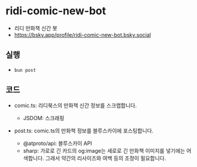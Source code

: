 # ridi-comic-new-bot
- 리디 만화책 신간 봇
- https://bsky.app/profile/ridi-comic-new-bot.bsky.social

## 실행
- `bun post`

## 코드
- comic.ts: 리디북스의 만화책 신간 정보를 스크랩합니다.
  - JSDOM: 스크래핑

- post.ts: comic.ts의 만화책 정보를 블루스카이에 포스팅합니다.
  - @atproto/api: 블루스카이 API
  - sharp: 가로로 긴 카드의 og:image는 세로로 긴 만화책 이미지를 넣기에는 어색합니다. 그래서 약간의 리사이즈와 여백 등의 조정이 필요합니다.